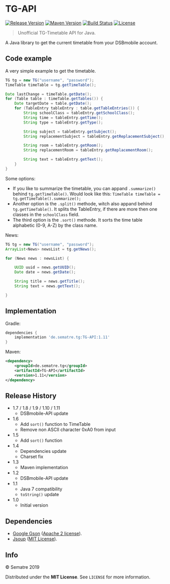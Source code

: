 # TG-API
[![Release Version][release-image]][release-url]
[![Maven Version][maven-image]][maven-url]
[![Build Status][travis-image]][travis-url]
[![License][license-image]][license-url]
> Unofficial TG-Timetable API for Java.


A Java library to get the current timetable from your DSBmobile account.

## Code example
A very simple example to get the timetable.

```java
TG tg = new TG("username", "password");
TimeTable timeTable = tg.getTimeTable();

Date lastChange = timeTable.getDate();
for (Table table : timeTable.getTables()) {
	Date targetDate = table.getDate();
	for (TableEntry tableEntry : table.getTableEntries()) {
		String schoolClass = tableEntry.getSchoolClass();
		String time = tableEntry.getTime();
		String type = tableEntry.getType();

		String subject = tableEntry.getSubject();
		String replacementSubject = tableEntry.getReplacementSubject();

		String room = tableEntry.getRoom();
		String replacementRoom = tableEntry.getReplacementRoom();

		String text = tableEntry.getText();
	}
}
```

Some options:
 - If you like to summarize the timetable,  you can appand ``.summarize()`` behind ``tg.getTimeTable()``. Would look like this:
``TimeTable timeTable = tg.getTimeTable().summarize();``
 - Another option is the ``.split()`` methode, witch also appand behind ``tg.getTimeTable()``. It splits the TableEntry, if there are more then one classes in the ``schoolClass`` field.
 - The third option is the ``.sort()`` methode. It sorts the time table alphabetic (0-9, A-Z) by the class name.

News:
```java
TG tg = new TG("username", "password");
ArrayList<News> newsList = tg.getNews();

for (News news : newsList) {

	UUID uuid = news.getUUID();
	Date date = news.getDate();

	String title = news.getTitle();
	String text = news.getText();

}
```

## Implementation
Gradle:
```gradle
dependencies {
	implementation 'de.sematre.tg:TG-API:1.11'
}
```

Maven:
```xml
<dependency>
	<groupId>de.sematre.tg</groupId>
	<artifactId>TG-API</artifactId>
	<version>1.11</version>
</dependency>
```

## Release History
* 1.7 / 1.8 / 1.9 / 1.10 / 1.11
	* DSBmobile-API update
* 1.6
	* Add ``sort()`` function to TimeTable
	* Remove non ASCII character 0xA0 from input
* 1.5
	* Add ``sort()`` function
* 1.4
	* Dependencies update
	* Charset fix
* 1.3
	* Maven implementation
* 1.2
    * DSBmobile-API update
* 1.1
    * Java 7 compatibility
	* ``toString()`` update
* 1.0
    * Initial version

## Dependencies
- [Google Gson](https://github.com/google/gson) ([Apache 2 license](https://github.com/google/gson/blob/master/LICENSE)).
- [Jsoup](https://jsoup.org/) ([MIT License](https://jsoup.org/license)).

## Info
© Sematre 2019

Distributed under the **MIT License**. See ``LICENSE`` for more information.

[release-image]: https://img.shields.io/github/release/Sematre/TG-API.svg?style=flat-square
[release-url]: https://github.com/Sematre/TG-API/releases/latest

[maven-image]: https://img.shields.io/maven-central/v/de.sematre.tg/TG-API.svg?style=flat-square
[maven-url]: https://search.maven.org/artifact/de.sematre.tg/TG-API/

[travis-image]: https://img.shields.io/travis/com/Sematre/TG-API.svg?style=flat-square
[travis-url]: https://travis-ci.com/Sematre/TG-API

[license-image]: https://img.shields.io/github/license/Sematre/TG-API.svg?style=flat-square
[license-url]: https://github.com/Sematre/TG-API/blob/master/LICENSE